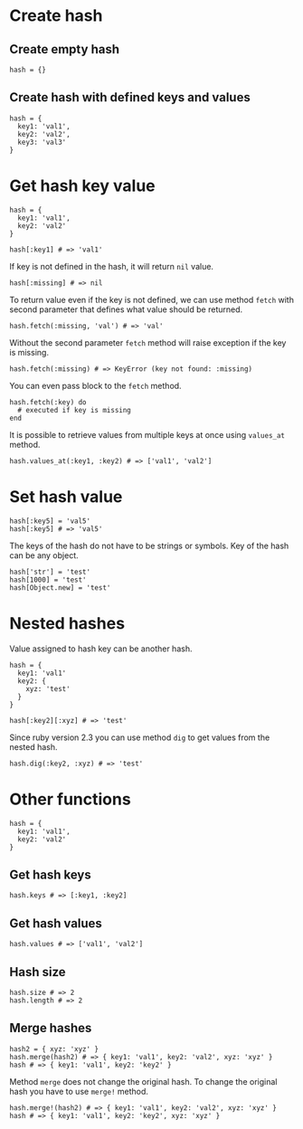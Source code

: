 # Create hash

## Create empty hash
```
hash = {}
```

## Create hash with defined keys and values

```
hash = {
  key1: 'val1',
  key2: 'val2',
  key3: 'val3'
}
```

# Get hash key value
```
hash = {
  key1: 'val1',
  key2: 'val2'
}

hash[:key1] # => 'val1'
```

If key is not defined in the hash, it will return `nil` value.
```
hash[:missing] # => nil
```

To return value even if the key is not defined, we can use method `fetch` with second parameter that defines what value should be returned.
```
hash.fetch(:missing, 'val') # => 'val'
```

Without the second parameter `fetch` method will raise exception if the key is missing.
```
hash.fetch(:missing) # => KeyError (key not found: :missing)
```

You can even pass block to the `fetch` method.
```
hash.fetch(:key) do
  # executed if key is missing
end
```

It is possible to retrieve values from multiple keys at once using `values_at` method.
```
hash.values_at(:key1, :key2) # => ['val1', 'val2']
```

# Set hash value
```
hash[:key5] = 'val5'
hash[:key5] # => 'val5'
```

The keys of the hash do not have to be strings or symbols. Key of the hash can be any object.

```
hash['str'] = 'test'
hash[1000] = 'test'
hash[Object.new] = 'test'
```

# Nested hashes
Value assigned to hash key can be another hash.
```
hash = {
  key1: 'val1'
  key2: {
    xyz: 'test'
  }
}

hash[:key2][:xyz] # => 'test'
```

Since ruby version 2.3 you can use method `dig` to get values from the nested hash.
```
hash.dig(:key2, :xyz) # => 'test'
```

# Other functions
```
hash = {
  key1: 'val1',
  key2: 'val2'
}
```

## Get hash keys
```
hash.keys # => [:key1, :key2]
```

## Get hash values
```
hash.values # => ['val1', 'val2']
```

## Hash size
```
hash.size # => 2
hash.length # => 2
```

## Merge hashes
```
hash2 = { xyz: 'xyz' }
hash.merge(hash2) # => { key1: 'val1', key2: 'val2', xyz: 'xyz' }
hash # => { key1: 'val1', key2: 'key2' }
```

Method `merge` does not change the original hash. To change the original hash you have to use `merge!` method.
```
hash.merge!(hash2) # => { key1: 'val1', key2: 'val2', xyz: 'xyz' }
hash # => { key1: 'val1', key2: 'key2', xyz: 'xyz' }
```
